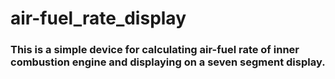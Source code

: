 # air-fuel_rate_display
### This is a simple device for calculating air-fuel rate of inner combustion engine and displaying on a seven segment display.
